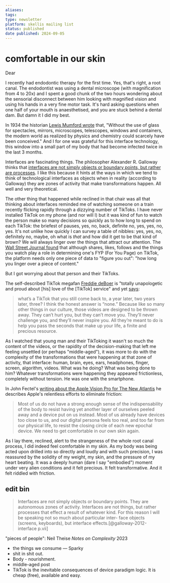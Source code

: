 ```yaml
---
aliases:
tags: 
type: newsletter
platform: skellis mailing list
status: published
date published: 2024-09-05
---
```


# comfortable in our skin

Dear

I recently had endodontic therapy for the first time. Yes, that's right, a root canal. The endodontist was using a dental microscope (with magnification from 4 to 20x) and I spent a good chunk of the two hours wondering about the sensorial disconnect between him looking with magnified vision and using his hands in a very fine motor task. It's hard asking questions when one half of your mouth is anaesthetised, and you are stuck behind a dental dam. But damn it I did my best.

In 1934 the historian [Lewis Mumford wrote](https://en.wikipedia.org/wiki/Technics_and_Civilization) that, "Without the use of glass for spectacles, mirrors, microscopes, telescopes, windows and containers, the modern world as realized by physics and chemistry could scarcely have been conceived." And I for one was grateful for this interface technology, this window into a small part of my body that had become infected twice in the last 3 months. 

Interfaces are fascinating things. The philosopher Alexander R. Galloway thinks that [interfaces are not simply objects or boundary points, but rather are processes](https://www.wiley.com/en-us/The+Interface+Effect-p-9780745662527). I like this because it hints at the ways in which we tend to think of technological interfaces as objects when in reality (according to Galloway) they are zones of activity that make transformations happen. All well and very theoretical.

The other thing that happened while reclined in that chair was all that thinking about interfaces reminded me of watching someone on a train recently flicking rapidly through a dizzying number of TikToks. I have never installed TikTok on my phone (and nor will I) but it was kind of fun to watch the person make so many decisions so quickly as to how long to spend on each TikTok: the briefest of pauses, yes, no, back, definite no, yes, yes, no, yes. It's not unlike how quickly I can survey a table of nibbles: yes, yes, no, definitely no, maybe, oh what is _that_ and how did it get to be that kind of brown? We will always linger over the things that attract our attention. The [Wall Street Journal found](https://www.youtube.com/watch?v=nfczi2cI6Cs) that although shares, likes, follows and the things you watch play a role in determining one's FYP (For You Page) on TikTok, the platform needs only one piece of data to "figure you out": "how long you linger over a piece of content."

But I got worrying about that person and their TikToks. 

The self-described TikTok megafan [Freddie deBoer](https://en.wikipedia.org/wiki/Fredrik_deBoer) is "totally unapologetic and proud about [his] love of the [TikTok] service" and yet [says](https://freddiedeboer.substack.com/p/you-are-you-we-live-here-this-is): 

> what’s a TikTok that you still come back to, a year later, two years later, three? I think the honest answer is “none.” Because like so many other things in our culture, those videos are designed to be thrown away. They can’t hurt you, but they can’t move you. They’ll never challenge you, and they’ll never inspire you. All they’re meant to do is help you pass the seconds that make up your life, a finite and precious resource.

As I watched that young man and their TikToking it wasn't so much the content of the videos, or the rapidity of the decision-making that left me feeling unsettled (or perhaps "middle-aged"), it was more to do with the complexity of the transformations that were happening at that zone of activity, that interface: human, brain, eyes, ears, headphones, finger, screen, algorithm, videos. What was he doing? What was being done to him? Whatever transformations were happening they appeared frictionless, completely without tension. He was one with the smartphone. 

In John Fectel's [writing about the Apple Vision Pro for The New Atlantis](https://www.thenewatlantis.com/publications/in-your-face) he describes Apple's relentless efforts to eliminate friction:

> Most of us do not have a strong enough sense of the indispensability of the body to resist having yet another layer of ourselves peeled away and a device put on us instead. Most of us already have devices too close to us, and our digital persona feels too real, and too far from our physical life, to resist the closing circle of each new epochal device. We need to get comfortable in our own skin again.

 As I lay there, reclined, alert to the strangeness of the whole root canal process, I did indeed feel comfortable in my skin. As my body was being acted upon drilled into so directly and loudly and with such precision, I was reassured by the solidity of my weight, my skin, and the pressure of my heart beating. It was a deeply human (dare I say "embodied") moment under very alien conditions and it felt precious. It felt transformative. And it felt riddled with friction.




## edit bin

> Interfaces are not simply objects or boundary points. They are autonomous zones of activity. Interfaces are not things, but rather processes that effect a result of whatever kind. For this reason I will be speaking not so much about particular inter- face objects (screens, keyboards), but interface effects.[@galloway-2012-interface p.vii]

"pieces of people": Neil Theise _Notes on Complexity_ 2023

- the things we consume — Sparky
- shit in shit out. 
- Body - nourishment. 
- middle-aged post
- TikTok is the inevitable consequences of device paradigm logic. It is cheap (free), available and easy. 


  